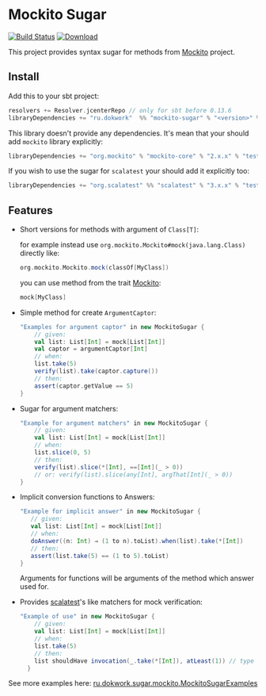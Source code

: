 # Mockito Sugar 

[![Build Status](https://travis-ci.org/dokwork/mockito-sugar.svg?branch=master)](https://travis-ci.org/dokwork/mockito-sugar) [ ![Download](https://api.bintray.com/packages/dokwork/maven/mockito-sugar/images/download.svg) ](https://bintray.com/dokwork/maven/mockito-sugar/_latestVersion)
 
This project provides syntax sugar for methods from [Mockito](http://site.mockito.org) project.

## Install

Add this to your sbt project:
```scala
resolvers += Resolver.jcenterRepo // only for sbt before 0.13.6
libraryDependencies += "ru.dokwork"  %% "mockito-sugar" % "<version>" % "test"
```

This library doesn't provide any dependencies. It's mean that your should add
`mockito` library explicitly:
```scala 
libraryDependencies += "org.mockito" % "mockito-core" % "2.x.x" % "test"
```
If you wish to use the sugar for `scalatest` your should add it explicitly too:
```scala 
libraryDependencies += "org.scalatest" %% "scalatest" % "3.x.x" % "test"
```

## Features

* Short versions for methods with argument of `Class[T]`:

    for example instead use `org.mockito.Mockito#mock(java.lang.Class)` directly like:
    ```scala 
    org.mockito.Mockito.mock(classOf[MyClass]) 
    ```
    you can use method from the trait [Mockito](/ru/dokwork/sugar/Mockito.scala):
    ```scala
    mock[MyClass]
    ```   
    
* Simple method for create `ArgumentCaptor`:
    ```scala
    "Examples for argument captor" in new MockitoSugar {
        // given:
        val list: List[Int] = mock[List[Int]]
        val captor = argumentCaptor[Int]
        // when:
        list.take(5)
        verify(list).take(captor.capture())
        // then:
        assert(captor.getValue == 5)
    }
    ```    

* Sugar for argument matchers:
    ```scala
    "Example for argument matchers" in new MockitoSugar {
        // given:
        val list: List[Int] = mock[List[Int]]
        // when:
        list.slice(0, 5)
        // then:
        verify(list).slice(*[Int], ==[Int](_ > 0))
        // or: verify(list).slice(any[Int], argThat[Int](_ > 0))
    }
    ```
    
* Implicit  conversion functions to Answers: 
     ```scala
    "Example for implicit answer" in new MockitoSugar {
        // given:
        val list: List[Int] = mock[List[Int]]
        // when:
        doAnswer((n: Int) ⇒ (1 to n).toList).when(list).take(*[Int])
        // then:
        assert(list.take(5) == (1 to 5).toList)
    }
    ```
    Arguments for functions will be arguments of the method which answer used for.
    
* Provides [scalatest](http://www.scalatest.org)'s like matchers for mock verification:
    ```scala
    "Example of use" in new MockitoSugar {
        // given:
        val list: List[Int] = mock[List[Int]]
        // when:
        list.take(5)
        // then:
        list shouldHave invocation(_.take(*[Int]), atLeast(1)) // type of this expression is org.scalatest.Assertion
      }
    ```
    
See more examples here: [ru.dokwork.sugar.mockito.MockitoSugarExamples](/src/test/scala/ru/dokwork/sugar/mockito/MockitoSugarExamples.scala)
    

    
